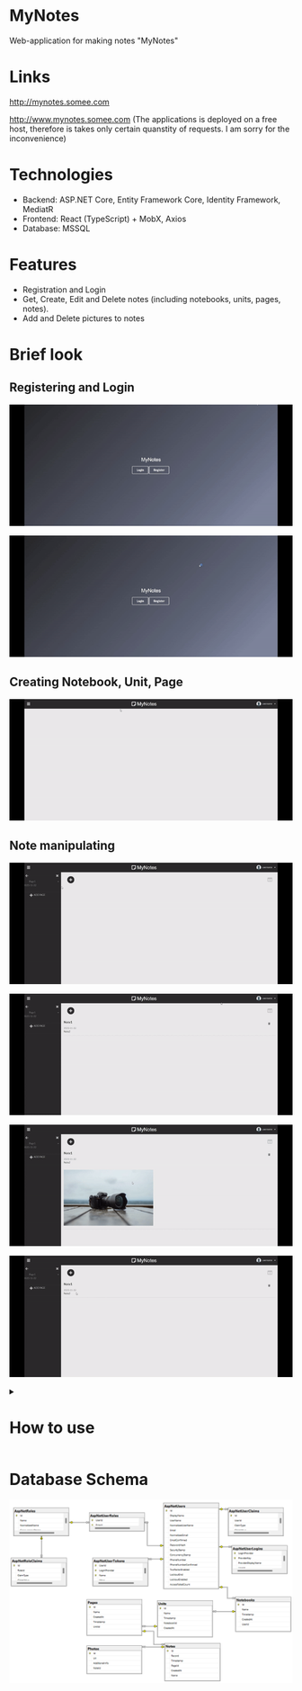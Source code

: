 # MyNotes
Web-application for making notes "MyNotes"

# Links

http://mynotes.somee.com

http://www.mynotes.somee.com (The applications is deployed on a free host, therefore is takes only certain quanstity of requests. I am sorry for the inconvenience)

# Technologies

- Backend: ASP.NET Core, Entity Framework Core, Identity Framework, MediatR
- Frontend: React (TypeScript) + MobX, Axios
- Database: MSSQL

# Features
- Registration and Login
- Get, Create, Edit and Delete notes (including notebooks, units, pages, notes).
- Add and Delete pictures to notes

# Brief look

## Registering and Login

![](https://github.com/slezyradosti/MyNotes/blob/master/readme-files/register.gif)

![](https://github.com/slezyradosti/MyNotes/blob/master/readme-files/login.gif)

## Creating Notebook, Unit, Page

![](https://github.com/slezyradosti/MyNotes/blob/master/readme-files/Creating_notebooks_units_pages.gif)

## Note manipulating

![](https://github.com/slezyradosti/MyNotes/blob/master/readme-files/Creating_note.gif)

![](https://github.com/slezyradosti/MyNotes/blob/master/readme-files/Note_managing1.gif)

![](https://github.com/slezyradosti/MyNotes/blob/master/readme-files/Note_managing2.gif)

![](https://github.com/slezyradosti/MyNotes/blob/master/readme-files/Note_managing3.gif)

<details>
<summary>
  
# How to use

</summary>

To use web-site features, a user must be registered.
To register, a user must provide his email and name, create a nickname and a password.
To log in, a user must know his email and password.

To create a Notebook, a user needs to click “Menu” icon on top of the website. The sidebar will appear.
There is a button “Add Notebook” at the bottom of the sidebar. By clicking the button, a user will see a form for creating a Notebook. A Notebook name is required to fill. Then a user needs to click a button, “Submit” to create a notebook or “Cancel” to cancel the action.

When a Notebook is created, a user can edit and delete a Notebook by click arrow beside its name. To open the Notebook, a user needs to lick on its name. The Units of the Notebooks are loaded then. A User can manipulate with Units the same way as Notebook.

Then a user can open a created Unit. The Pages of the Unit are loaded then. A User can manipulate with Pages the same way as Units.

To add a Note, a user needs to open a Page. The Notes of the Page are loaded then. Notes are showed on the main screen, not inside the sidebar.
To add a Note, a user needs to click button '+' at the top of the screen. User will see creating form. Note name and record are required to fill.
Then to create the Note, a user needs to press “Submit” button.
A user can add pictures to his notes. Better way to adding picture is edition a Note.
To edit a Note, a user needs to click its name or its record. The editing form will appear. To add an image, a user needs to click 'Add Image' icon (names of the icons appear on hover). The uploading image form will appear. A user just needs to select an image to upload and the uploading process will start. Loading indicator on the button “Submit” will indicate that the Note is uploading to a server. Eventually, a user will see the Note with uploaded image.
To delete an Image, a user can click images icon or just delete link to the image inside the Note's record. After clicking the images icon, a list of the Note's images will appear with a “trash” icon beside each. To delete an image, a user needs to click the “trash” button.

A User can style Note's record. There is “Help” button with an '?' icon available during the editing note process. After licking on the button a user will see styling instructions.

Users can navigate to their profiles by licking on their name and choosing “My profile” options. “My profile” page shows users their statistic of creating notebooks and notes during a current year.
Users can log out by clicking their name and choosing “Logout”.
  
</details>


# Database Schema

![](https://github.com/slezyradosti/MyNotes/blob/master/readme-files/mynotesdb.png)

